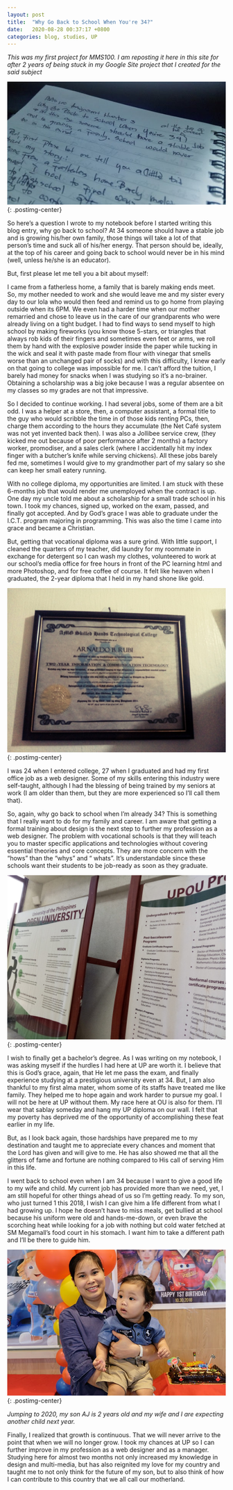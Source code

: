 ```yaml
---
layout: post
title:  "Why Go Back to School When You're 34?"
date:   2020-08-28 00:37:17 +0800
categories: blog, studies, UP
---
```


*This was my first project for MMS100. I am reposting it here in this site for after 2 years of being stuck in my Google Site project that I created for the said subject*

![Scribbling on my notebook](/assets/post-images/featured-image2.jpg){: .postimg-center}

So here’s a question I wrote to my notebook before I started writing this blog entry, why go back to school? At 34 someone should have a stable job and is growing his/her own family, those things will take a lot of that person’s time and suck all of his/her energy. That person should be, ideally, at the top of his career and going back to school would never be in his mind (well, unless he/she is an educator).

But, first please let me tell you a bit about myself:

I came from a fatherless home, a family that is barely making ends meet. So, my mother needed to work and she would leave me and my sister every day to our lola who would then feed  and remind us to go home from playing outside when its 6PM. We even had a harder time when our mother remarried and chose to leave us in the care of our grandparents who were already living on a tight budget. I had to find ways to send myself to high school by making fireworks (you know those 5-stars, or triangles that always rob kids of their fingers and sometimes even feet or arms, we roll them by hand with the explosive powder inside the paper while tucking in the wick and seal it with paste made from flour with vinegar that smells worse than an unchanged pair of socks) and with this difficulty, I knew early on that going to college was impossible for me. I can’t afford the tuition, I barely had money for snacks when I was studying so it’s a no-brainer. Obtaining a scholarship was a big joke because I was a regular absentee on my classes so my grades are not that impressive. 

So I decided to continue working. I had several jobs, some of them are a bit odd. I was a helper at a store, then, a computer assistant, a formal title to the guy who would scribble the time in of those kids renting PCs, then, charge them according to the hours they accumulate (the Net Café system was not yet invented back then). I was also a Jollibee service crew, (they kicked me out because of poor performance after 2 months) a factory worker, promodiser, and a sales clerk (where I accidentally hit my index finger with a butcher’s knife while serving chickens). All these jobs barely fed me, sometimes I would give to my grandmother part of my salary so she can keep her small eatery running. 

With no college diploma, my opportunities are limited. I am stuck with these 6-months job that would render me unemployed when the contract is up. One day my uncle told me about a scholarship for a small trade school in his town. I took my chances, signed up, worked on the exam, passed, and finally got accepted. And by God’s grace I was able to graduate under the I.C.T. program majoring in programming. This was also the time I came into grace and became a Christian. 

But, getting that vocational diploma was a sure grind. With little support, I cleaned the quarters of my teacher, did laundry for my roommate in exchange for detergent so I can wash my clothes, volunteered to work at our school’s media office for free hours in front of the PC learning html and more Photoshop, and for free coffee of course. It felt like heaven when I graduated, the 2-year diploma that I held in my hand shone like gold. 

![My College Diploma from a 2-Year Vocational Course](/assets/post-images/blogpost2-image1.jpg){: .postimg-center}

I was 24 when I entered college, 27 when I graduated and had my first office job as a web designer. Some of my skills entering this industry were self-taught, although I had the blessing of being trained by my seniors at work (I am older than them, but they are more experienced so I’ll call them that). 

So, again, why go back to school when I’m already 34? This is something that I really want to do for my family and career. I am aware that getting a formal training about design is the next step to further my profession as a web designer. The problem with vocational schools is that they will teach you to master specific applications and technologies without covering essential theories and core concepts. They are more concern with the “hows” than the “whys” and “ whats”. It’s understandable since these schools want their students to be job-ready as soon as they graduate. 

![The UPOU Banner Inside the DICT Building in Quezon City](/assets/post-images/blogpost2-featured-image3.jpg){: .postimg-center}

I wish to finally get a bachelor’s degree. As I was writing on my notebook, I was asking myself if the hurdles I had here at UP are worth it. I believe that this is God’s grace, again, that He let me pass the exam, and finally experience studying at a prestigious university even at 34. But, I am also thankful to my first alma mater, whom some of its staffs have treated me like family. They helped me to hope again and work harder to pursue my goal. I will not be here at UP without them. My race here at OU is also for them. I’ll wear that sablay someday and hang my UP diploma on our wall. I felt that my poverty has deprived me of the opportunity of accomplishing these feat earlier in my life. 

But, as I look back again, those hardships have prepared me to my destination and taught me to appreciate every chances and moment that the Lord has given and will give to me. He has also showed me that all the glitters of fame and fortune are nothing compared to His call of serving Him in this life.

I went back to school even when I am 34 because I want to give a good life to my wife and child. My current job has provided more than we need, yet, I am still hopeful for other things ahead of us so I’m getting ready. To my son, who just turned 1 this 2018, I wish I can give him a life different from what I had growing up. I hope he doesn’t have to miss meals, get bullied at school because his uniform were old and hands-me-down, or even brave the scorching heat while looking for a job with nothing but cold water fetched at SM Megamall’s food court in his stomach. I want him to take a different path and I’ll be there to guide him.

![My wife and kid](/assets/post-images/blogpost2-featured-image4.jpg){: .postimg-center}

*Jumping to 2020, my son AJ is 2 years old and my wife and I are expecting another child next year.*

Finally, I realized that growth is continuous. That we will never arrive to the point that when we will no longer grow. I took my chances at UP so I can further improve in my profession as a web designer and as a manager. Studying here for almost two months not only increased my knowledge in design and multi-media, but has also reignited my love for my country and taught me to not only think for the future of my son, but to also think of how I can contribute to this country that we all call our motherland.

